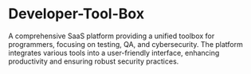 # Developer-Tool-Box
A comprehensive SaaS platform providing a unified toolbox for programmers, focusing on testing, QA, and cybersecurity. The platform integrates various tools into a user-friendly interface, enhancing productivity and ensuring robust security practices.
